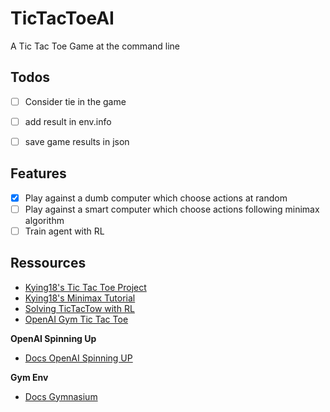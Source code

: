 # TicTacToeAI

A Tic Tac Toe Game at the command line

## Todos

- [ ] Consider tie in the game
- [ ] add result in env.info
- [ ] save game results in json


## Features

- [X] Play against a dumb computer which choose actions at random
- [ ] Play against a smart computer which choose actions following minimax algorithm
- [ ] Train agent with RL

## Ressources

- [Kying18's Tic Tac Toe Project](https://github.com/kying18/tic-tac-toe)
- [Kying18's Minimax Tutorial](https://www.youtube.com/watch?v=8ext9G7xspg&t=9731s)
- [Solving TicTacTow with RL](https://www.govindgnair.com/post/solving-tic-tac-toe-with-reinforcement-learning/)
- [OpenAI Gym Tic Tac Toe](https://github.com/MauroLuzzatto/OpenAI-Gym-TicTacToe-Environment/blob/master/gym-TicTacToe/gym_TicTacToe/envs/tictactoe_env.py)

**OpenAI Spinning Up**

- [Docs OpenAI Spinning UP](https://spinningup.openai.com/en/latest/)

**Gym Env**

- [Docs Gymnasium](https://gymnasium.farama.org/)

